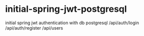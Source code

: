 # initial-spring-jwt-postgresql
initial spring jwt authentication with db postgresql
/api/auth/login
/api/auth/register
/api/users
